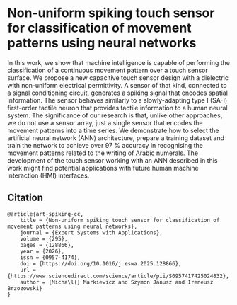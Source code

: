 # Non-uniform spiking touch sensor for classification of movement patterns using neural networks 

In this work, we show that machine intelligence is capable of performing the classification of a continuous movement pattern over a touch sensor surface. We propose a new capacitive touch sensor design with a dielectric with non-uniform electrical permittivity. A sensor of that kind, connected to a signal conditioning circuit, generates a spiking signal that encodes spatial information. The sensor behaves similarly to a slowly-adapting type I (SA-I) first-order tactile neuron that provides tactile information to a human neural system. The significance of our research is that, unlike other approaches, we do not use a sensor array, just a single sensor that encodes the movement patterns into a time series. We demonstrate how to select the artificial neural network (ANN) architecture, prepare a training dataset and train the network to achieve over 97 % accuracy in recognising the movement patterns related to the writing of Arabic numerals. The development of the touch sensor working with an ANN described in this work might find potential applications with future human machine interaction (HMI) interfaces.

## Citation

```
@article{art-spiking-cc,
    title = {Non-uniform spiking touch sensor for classification of movement patterns using neural networks},
    journal = {Expert Systems with Applications},
    volume = {295},
    pages = {128866},
    year = {2026},
    issn = {0957-4174},
    doi = {https://doi.org/10.1016/j.eswa.2025.128866},
    url = {https://www.sciencedirect.com/science/article/pii/S0957417425024832},
    author = {Micha\l{} Markiewicz and Szymon Janusz and Ireneusz Brzozowski}
}
```
